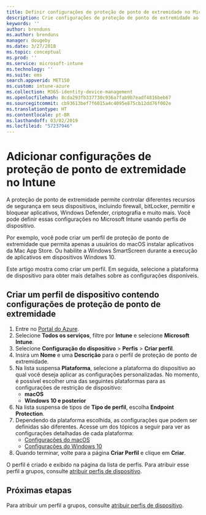 ```yaml
---
title: Definir configurações de proteção de ponto de extremidade no Microsoft Intune – Azure | Microsoft Docs
description: Crie configurações de proteção de ponto de extremidade ao criar um perfil do dispositivo Windows 10 ou macOS no Microsoft Intune.
keywords: ''
author: brenduns
ms.author: brenduns
manager: dougeby
ms.date: 3/27/2018
ms.topic: conceptual
ms.prod: ''
ms.service: microsoft-intune
ms.technology: ''
ms.suite: ems
search.appverid: MET150
ms.custom: intune-azure
ms.collection: M365-identity-device-management
ms.openlocfilehash: 8cda293fb337730c936a7fab9b7eadf4816beb67
ms.sourcegitcommit: cb93613bef7f6015a4c4095e875cb12dd76f002e
ms.translationtype: HT
ms.contentlocale: pt-BR
ms.lasthandoff: 03/02/2019
ms.locfileid: "57237946"
---
```

# <a name="add-endpoint-protection-settings-in-intune"></a>Adicionar configurações de proteção de ponto de extremidade no Intune

A proteção de ponto de extremidade permite controlar diferentes recursos de segurança em seus dispositivos, incluindo firewall, bitLocker, permitir e bloquear aplicativos, Windows Defender, criptografia e muito mais. Você pode definir essas configurações no Microsoft Intune usando perfis de dispositivo.

Por exemplo, você pode criar um perfil de proteção de ponto de extremidade que permita apenas a usuários do macOS instalar aplicativos da Mac App Store. Ou habilite a Windows SmartScreen durante a execução de aplicativos em dispositivos Windows 10.

Este artigo mostra como criar um perfil. Em seguida, selecione a plataforma de dispositivo para obter mais detalhes sobre as configurações disponíveis.

## <a name="create-a-device-profile-containing-endpoint-protection-settings"></a>Criar um perfil de dispositivo contendo configurações de proteção de ponto de extremidade

1. Entre no [Portal do Azure](https://portal.azure.com).
2. Selecione **Todos os serviços**, filtre por **Intune** e selecione **Microsoft Intune**.
3. Selecione **Configuração do dispositivo** > **Perfis** > **Criar perfil**.
4. Insira um **Nome** e uma **Descrição** para o perfil de proteção de ponto de extremidade.
5. Na lista suspensa **Plataforma**, selecione a plataforma do dispositivo ao qual você deseja aplicar as configurações personalizadas. No momento, é possível escolher uma das seguintes plataformas para as configurações de restrição de dispositivo:
   - **macOS**
   - **Windows 10 e posterior**
6. Na lista suspensa de tipos de **Tipo de perfil**, escolha **Endpoint Protection**. 
7. Dependendo da plataforma escolhida, as configurações que podem ser definidas são diferentes. Acesse um dos tópicos a seguir para ver as configurações detalhadas de cada plataforma:
   - [Configurações do macOS](endpoint-protection-macos.md)
   - [Configurações do Windows 10](endpoint-protection-windows-10.md)
8. Quando terminar, volte para a página **Criar Perfil** e clique em **Criar**.

O perfil é criado e exibido na página da lista de perfis. Para atribuir esse perfil a grupos, consulte [atribuir perfis de dispositivo](device-profile-assign.md).

## <a name="next-steps"></a>Próximas etapas
Para atribuir um perfil a grupos, consulte [atribuir perfis de dispositivo](device-profile-assign.md).
